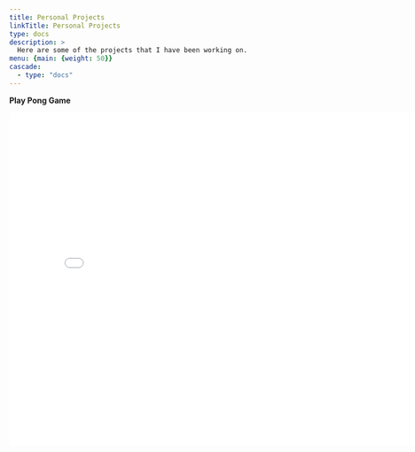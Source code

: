 ```yaml
---
title: Personal Projects
linkTitle: Personal Projects
type: docs
description: >
  Here are some of the projects that I have been working on.
menu: {main: {weight: 50}}
cascade:
  - type: "docs"
---
```


**Play Pong Game**

<iframe src="/pong.html" width="800" height="600" frameborder="0" allowfullscreen>
    Your browser does not support iframes.
</iframe>
